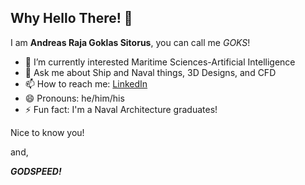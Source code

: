 ## Why Hello There! 👋 

I am **Andreas Raja Goklas Sitorus**, you can call me *GOKS*!

- 🌱 I’m currently interested Maritime Sciences-Artificial Intelligence
- 💬 Ask me about Ship and Naval things, 3D Designs, and CFD
- 📫 How to reach me: [LinkedIn](https://www.linkedin.com/in/andreassitorus/)
- 😄 Pronouns: he/him/his
- ⚡ Fun fact: I'm a Naval Architecture graduates!

Nice to know you!

and,

***GODSPEED!***
